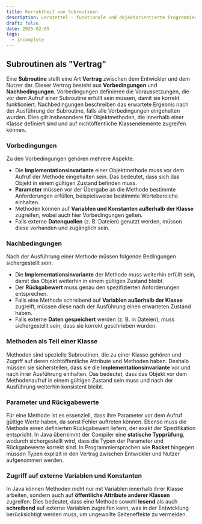```yaml
---
title: Korrektheit von Subroutinen
description: Lernzettel - funktionale und objektorientierte Programmierung
draft: false
date: 2025-02-05
tags:
  - incomplete
---
```

## Subroutinen als "Vertrag"
Eine **Subroutine** stellt eine Art **Vertrag** zwischen dem Entwickler und dem Nutzer dar. Dieser Vertrag besteht aus **Vorbedingungen** und **Nachbedingungen**. Vorbedingungen definieren die Voraussetzungen, die vor dem Aufruf einer Subroutine erfüllt sein müssen, damit sie korrekt funktioniert. Nachbedingungen beschreiben das erwartete Ergebnis nach der Ausführung der Subroutine, falls alle Vorbedingungen eingehalten wurden. Dies gilt insbesondere für Objektmethoden, die innerhalb einer Klasse definiert sind und auf nichtöffentliche Klassenelemente zugreifen können.
### Vorbedingungen
Zu den Vorbedingungen gehören mehrere Aspekte:
- Die **Implementationsinvariante** einer Objektmethode muss vor dem Aufruf der Methode eingehalten sein. Das bedeutet, dass sich das Objekt in einem gültigen Zustand befinden muss.
- **Parameter** müssen vor der Übergabe an die Methode bestimmte Anforderungen erfüllen, beispielsweise bestimmte Wertebereiche einhalten.
- Methoden können auf **Variablen und Konstanten außerhalb der Klasse** zugreifen, wobei auch hier Vorbedingungen gelten.
- Falls externe **Datenquellen** (z. B. Dateien) genutzt werden, müssen diese vorhanden und zugänglich sein.
### Nachbedingungen
Nach der Ausführung einer Methode müssen folgende Bedingungen sichergestellt sein:
- Die **Implementationsinvariante** der Methode muss weiterhin erfüllt sein, damit das Objekt weiterhin in einem gültigen Zustand bleibt.
- Der **Rückgabewert** muss genau den spezifizierten Anforderungen entsprechen.
- Falls eine Methode schreibend auf **Variablen außerhalb der Klasse** zugreift, müssen diese nach der Ausführung einen erwarteten Zustand haben.
- Falls externe **Daten gespeichert** werden (z. B. in Dateien), muss sichergestellt sein, dass sie korrekt geschrieben wurden.
### Methoden als Teil einer Klasse
Methoden sind spezielle Subroutinen, die zu einer Klasse gehören und Zugriff auf deren nichtöffentliche Attribute und Methoden haben. Deshalb müssen sie sicherstellen, dass sie die **Implementationsinvariante** vor und nach ihrer Ausführung einhalten. Das bedeutet, dass das Objekt vor dem Methodenaufruf in einem gültigen Zustand sein muss und nach der Ausführung weiterhin konsistent bleibt.
### Parameter und Rückgabewerte
Für eine Methode ist es essenziell, dass ihre Parameter vor dem Aufruf gültige Werte haben, da sonst Fehler auftreten können. Ebenso muss die Methode einen definierten Rückgabewert liefern, der exakt der Spezifikation entspricht. In Java übernimmt der Compiler eine **statische Typprüfung**, wodurch sichergestellt wird, dass die Typen der Parameter und Rückgabewerte korrekt sind. In Programmiersprachen wie **Racket** hingegen müssen Typen explizit in den Vertrag zwischen Entwickler und Nutzer aufgenommen werden.
### Zugriff auf externe Variablen und Konstanten
In Java können Methoden nicht nur mit Variablen innerhalb ihrer Klasse arbeiten, sondern auch auf **öffentliche Attribute anderer Klassen** zugreifen. Dies bedeutet, dass eine Methode sowohl **lesend** als auch **schreibend** auf externe Variablen zugreifen kann, was in der Entwicklung berücksichtigt werden muss, um ungewollte Seiteneffekte zu vermeiden.
